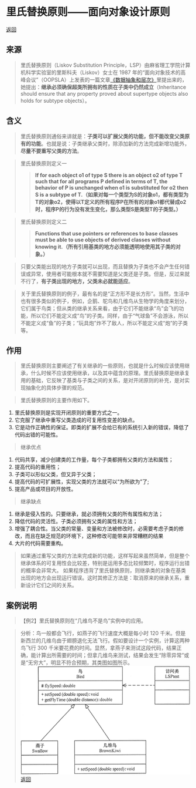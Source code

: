 # 里氏替换原则——面向对象设计原则
[返回](../../README.md)

## 来源
>里氏替换原则（Liskov Substitution Principle，LSP）由麻省理工学院计算机科学实验室的里斯科夫（Liskov）女士在 1987 年的“面向对象技术的高峰会议”（OOPSLA）上发表的一篇文章[《数据抽象和层次》](document/DataAbstractionAndHierarchy.pdf)里提出来的，她提出：**继承必须确保超类所拥有的性质在子类中仍然成立**（Inheritance should ensure that any property proved about supertype objects also holds for subtype objects）。

## 含义
>里氏替换原则通俗来讲就是：**子类可以扩展父类的功能，但不能改变父类原有的功能**。也就是说：子类继承父类时，除添加新的方法完成新增功能外，**尽量不要重写父类的方法**。

>里氏替换原则定义一
>>**If for each object o1 of type S there is an object o2 of type T such that for all programs P defined in terms of T, the behavior of P is unchanged when o1 is substituted for o2 then S is a subtype of T.（如果对每一个类型为S的对象o1，都有类型为T的对象o2，使得以T定义的所有程序P在所有的对象o1都代替成o2时，程序P的行为没有发生变化，那么类型S是类型T的子类型。）**

>里氏替换原则定义二
>>**Functions that use pointers or references to base classes must be able to use objects of derived classes without knowing it.（所有引用基类的地方必须能透明地使用其子类的对象。）**

>只要父类能出现的地方子类就可以出现，而且替换为子类也不会产生任何错误或异常，使用者可能根本就不需要知道是父类还是子类。但是，反过来就不行了，**有子类出现的地方，父类未必就能适应**。

>关于里氏替换原则的例子，最有名的是“正方形不是长方形”。当然，生活中也有很多类似的例子，例如，企鹅、鸵鸟和几维鸟从生物学的角度来划分，它们属于鸟类；但从类的继承关系来看，由于它们不能继承“鸟”会飞的功能，所以它们不能定义成“鸟”的子类。同样，由于“气球鱼”不会游泳，所以不能定义成“鱼”的子类；“玩具炮”炸不了敌人，所以不能定义成“炮”的子类等。

## 作用
> 里氏替换原则主要阐述了有关继承的一些原则，也就是什么时候应该使用继承，什么时候不应该使用继承，以及其中蕴含的原理。里氏替换原是继承复用的基础，它反映了基类与子类之间的关系，是对开闭原则的补充，是对实现抽象化的具体步骤的规范。

> 里氏替换原则的主要作用如下。
1. 里氏替换原则是实现开闭原则的重要方式之一。
2. 它克服了继承中重写父类造成的可复用性变差的缺点。
3. 它是动作正确性的保证。即类的扩展不会给已有的系统引入新的错误，降低了代码出错的可能性。

> 继承优点
1. 代码共享，减少创建类的工作量，每个子类都拥有父类的方法和属性；
2. 提高代码的重用性；
3. 子类可以形似父类，但又异于父类；
4. 提高代码的可扩展性，实现父类的方法就可以“为所欲为”了;
5. 提高产品或项目的开放性。

> 继承缺点
1. 继承是侵入性的。只要继承，就必须拥有父类的所有属性和方法；
2. 降低代码的灵活性。子类必须拥有父类的属性和方法；
3. 增强了耦合性。当父类的常量、变量和方法被修改时，必需要考虑子类的修改，而且在缺乏规范的环境下，这种修改可能带来非常糟糕的结果
4. 大片的代码需要重构。

>如果通过重写父类的方法来完成新的功能，这样写起来虽然简单，但是整个继承体系的可复用性会比较差，特别是运用多态比较频繁时，程序运行出错的概率会非常大。
如果程序违背了里氏替换原则，则继承类的对象在基类出现的地方会出现运行错误。这时其修正方法是：取消原来的继承关系，重新设计它们之间的关系。

## 案例说明
>【例2】里氏替换原则在“几维鸟不是鸟”实例中的应用。

>分析：鸟一般都会飞行，如燕子的飞行速度大概是每小时 120 千米。但是新西兰的几维鸟由于翅膀退化无法飞行。假如要设计一个实例，计算这两种鸟飞行 300 千米要花费的时间。显然，拿燕子来测试这段代码，结果正确，能计算出所需要的时间；但拿几维鸟来测试，结果会发生“除零异常”或是“无穷大”，明显不符合预期，其类图如图所示。
![类图](img/2.gif) </br  >
[返回](../../README.md)